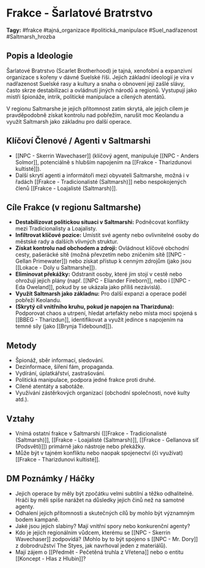 # Frakce - Šarlatové Bratrstvo

**Tagy:** #frakce #tajná_organizace #politická_manipulace #Suel_nadřazenost #Saltmarsh_hrozba

## Popis a Ideologie
Šarlatové Bratrstvo (Scarlet Brotherhood) je tajná, xenofobní a expanzivní organizace s kořeny v dávné Suelské říši. Jejich základní ideologií je víra v nadřazenost Suelské rasy a kultury a snaha o obnovení její zašlé slávy, často skrze destabilizaci a ovládnutí jiných národů a regionů. Vystupují jako mistři špionáže, intrik, politické manipulace a cílených atentátů.

V regionu Saltmarshe je jejich přítomnost zatím skrytá, ale jejich cílem je pravděpodobně získat kontrolu nad pobřežím, narušit moc Keolandu a využít Saltmarsh jako základnu pro další operace.

## Klíčoví Členové / Agenti v Saltmarshi
*   [[NPC - Skerrin Wavechaser]] (klíčový agent, manipuluje [[NPC - Anders Solmor]], potenciálně s hlubším napojením na [[Frakce - Tharizdunovi kultisté]]).
*   Další skrytí agenti a informátoři mezi obyvateli Saltmarshe, možná i v řadách [[Frakce - Tradicionalisté (Saltmarsh)]] nebo nespokojených členů [[Frakce - Loajalisté (Saltmarsh)]].

## Cíle Frakce (v regionu Saltmarshe)
*   **Destabilizovat politickou situaci v Saltmarshi:** Podněcovat konflikty mezi Tradicionalisty a Loajalisty.
*   **Infiltrovat klíčové pozice:** Umístit své agenty nebo ovlivnitelné osoby do městské rady a dalších vlivných struktur.
*   **Získat kontrolu nad obchodem a zdroji:** Ovládnout klíčové obchodní cesty, pašerácké sítě (možná převzetím nebo zničením sítě [[NPC - Gellan Primewater]]) nebo získat přístup k cenným zdrojům (jako jsou [[Lokace - Doly u Saltmarshe]]).
*   **Eliminovat překážky:** Odstranit osoby, které jim stojí v cestě nebo ohrožují jejich plány (např. [[NPC - Eliander Fireborn]], nebo i [[NPC - Eda Oweland]], pokud by se ukázala jako příliš nezávislá).
*   **Využít Saltmarsh jako základnu:** Pro další expanzi a operace podél pobřeží Keolandu.
*   **(Skrytý cíl vnitřního kruhu, pokud je napojen na Tharizduna):** Podporovat chaos a utrpení, hledat artefakty nebo místa moci spojená s [[BBEG - Tharizdun]], identifikovat a využít jedince s napojením na temné síly (jako [[Brynja Tidebound]]).

## Metody
*   Špionáž, sběr informací, sledování.
*   Dezinformace, šíření fám, propaganda.
*   Vydírání, úplatkářství, zastrašování.
*   Politická manipulace, podpora jedné frakce proti druhé.
*   Cílené atentáty a sabotáže.
*   Využívání zástěrkových organizací (obchodní společnosti, nové kulty atd.).

## Vztahy
*   Vnímá ostatní frakce v Saltmarshi ([[Frakce - Tradicionalisté (Saltmarsh)]], [[Frakce - Loajalisté (Saltmarsh)]], [[Frakce - Gellanova síť (Podsvětí)]]) primárně jako nástroje nebo překážky.
*   Může být v tajném konfliktu nebo naopak spojenectví (či využívat) [[Frakce - Tharizdunovi kultisté]].

## DM Poznámky / Háčky
*   Jejich operace by měly být zpočátku velmi subtilní a těžko odhalitelné. Hráči by měli spíše narážet na důsledky jejich činů než na samotné agenty.
*   Odhalení jejich přítomnosti a skutečných cílů by mohlo být významným bodem kampaně.
*   Jaké jsou jejich slabiny? Mají vnitřní spory nebo konkurenční agenty?
*   Kdo je jejich regionálním vůdcem, kterému se [[NPC - Skerrin Wavechaser]] zodpovídá? (Mohlo by to být spojeno s [[NPC - Mr. Dory]] z dobrodružství The Styes, jak navrhoval jeden z materiálů).
*   Mají zájem o [[Předmět - Pečetěná truhla z Vřetena]] nebo o entitu [[Koncept - Hlas z Hlubin]]?